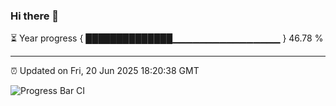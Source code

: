 ### Hi there 👋

⏳ Year progress { ██████████████▁▁▁▁▁▁▁▁▁▁▁▁▁▁▁▁ } 46.78 %

---

⏰ Updated on Fri, 20 Jun 2025 18:20:38 GMT

![Progress Bar CI](https://github.com/liununu/liununu/workflows/Progress%20Bar%20CI/badge.svg)
